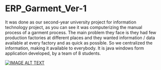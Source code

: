 # ERP_Garment_Ver-1

It was done as our second-year university project for information technology project, as you can see it was computerizing the manual process of a garment process. The main problem they face is they had few production factories at different places and they wanted information / data available at every factory and as quick as possible.
So we centralized the information, making it available to everybody. 
It is java windows form application developed, by a team of 8 students. 


[![IMAGE ALT TEXT](http://img.youtube.com/vi/9yYF4XHEeXY/0.jpg)](http://www.youtube.com/watch?v=9yYF4XHEeXY "ERP_Garment Demo Video")
